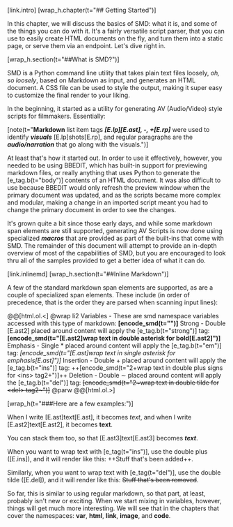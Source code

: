 [link.intro]
[wrap_h.chapter(t="## Getting Started")]

In this chapter, we will discuss the basics of SMD: what it is, and some of the things you can do with it. It's a fairly versatile script parser, that you can use to easily create HTML documents on the fly, and turn them into a static page, or serve them via an endpoint. Let's dive right in.

[wrap_h.section(t="##What is SMD?")]

SMD is a Python command line utility that takes plain text files loosely, *oh, so loosely*, based on Markdown as input, and generates an HTML document. A CSS file can be used to style the output, making it super easy to customize the final render to your liking.

In the beginning, it started as a utility for generating AV (Audio/Video) style scripts for filmmakers. Essentially:

[note(t="**Markdown** list item tags ***[E.lp][E.ast], -, +[E.rp]*** were used to identify ***visuals*** [E.lp]shots[E.rp], and regular paragraphs are the ***audio/narration*** that go along with the visuals.")]

At least that's how it started out. In order to use it effectively, however, you needed to be using BBEDIT, which has built-in support for previewing markdown files, or really anything that uses Python to generate the [e_tag.b(t="body")] contents of an HTML document. It was also difficult to use because BBEDIT would only refresh the preview window when the primary document was updated, and as the scripts became more complex and modular, making a change in an imported script meant you had to change the primary document in order to see the changes.

It's grown quite a bit since those early days, and while some markdown span elements are still supported, generating AV Scripts is now done using specialized ***macros*** that are provided as part of the built-ins that come with SMD. The remainder of this document will attempt to provide an in-depth overview of most of the capabilities of SMD, but you are encouraged to look thru all of the samples provided to get a better idea of what it can do.

[link.inlinemd]
[wrap_h.section(t="##Inline Markdown")]

A few of the standard markdown span elements are supported, as are a couple of specialized span elements. These include (in order of precedence, that is the order they are parsed when scanning input lines):

@@[html.ol.<]
@wrap li2
Variables - These are smd namespace variables accessed with this type of markdown: **[encode_smd(t="<variable>")]**
Strong - Double [E.ast2] placed around content will apply the [e_tag.b(t="strong")] tag: **[encode_smd(t="[E.ast2]wrap text in double asterisk for bold[E.ast2]")]**
Emphasis - Single &ast; placed around content will apply the [e_tag.b(t="em")] tag: *[encode_smd(t="[E.ast]wrap text in single asterisk for emphasis[E.ast]")]*
Insertion - Double &plus; placed around content will apply the [e_tag.b(t="ins")] tag: ++[encode_smd(t="2+wrap text in double plus signs for &lt;ins&gt; tag2+")]++
Deletion - Double &sim; placed around content will apply the [e_tag.b(t="del")] tag: ~~[encode_smd(t="2~wrap text in double tilde for &lt;del&gt; tag2~")]~~
@parw
@@[html.ol.>]

[wrap_h(t="###Here are a few examples:")]

When I write [E.ast]text[E.ast], it becomes *text*, and when I write [E.ast2]text[E.ast2], it becomes **text**.

You can stack them too, so that [E.ast3]text[E.ast3] becomes ***text***.

When you want to wrap text with [e_tag(t="ins")], use the double plus ([E.ins]), and it will render like this: ++Stuff that's been added++. 

Similarly, when you want to wrap text with [e_tag(t="del")], use the double tilde ([E.del]), and it will render like this: ~~Stuff that's been removed~~.

So far, this is similar to using regular markdown, so that part, at least, probably isn't new or exciting. When we start mixing in variables, however, things will get much more interesting. We will see that in the chapters that cover the namespaces: **var**, **html**, **link**, **image**, and **code**.
